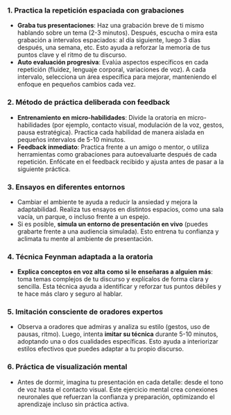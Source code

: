 
### 1. **Practica la repetición espaciada con grabaciones**

- **Graba tus presentaciones**: Haz una grabación breve de ti mismo hablando sobre un tema (2-3 minutos). Después, escucha o mira esta grabación a intervalos espaciados: al día siguiente, luego 3 días después, una semana, etc. Esto ayuda a reforzar la memoria de tus puntos clave y el ritmo de tu discurso.
- **Auto evaluación progresiva**: Evalúa aspectos específicos en cada repetición (fluidez, lenguaje corporal, variaciones de voz). A cada intervalo, selecciona un área específica para mejorar, manteniendo el enfoque en pequeños cambios cada vez.

### 2. **Método de práctica deliberada con feedback**

- **Entrenamiento en micro-habilidades**: Divide la oratoria en micro-habilidades (por ejemplo, contacto visual, modulación de la voz, gestos, pausa estratégica). Practica cada habilidad de manera aislada en pequeños intervalos de 5-10 minutos.
- **Feedback inmediato**: Practica frente a un amigo o mentor, o utiliza herramientas como grabaciones para autoevaluarte después de cada repetición. Enfócate en el feedback recibido y ajusta antes de pasar a la siguiente práctica.

### 3. **Ensayos en diferentes entornos**

- Cambiar el ambiente te ayuda a reducir la ansiedad y mejora la adaptabilidad. Realiza tus ensayos en distintos espacios, como una sala vacía, un parque, o incluso frente a un espejo.
- Si es posible, **simula un entorno de presentación en vivo** (puedes grabarte frente a una audiencia simulada). Esto entrena tu confianza y aclimata tu mente al ambiente de presentación.

### 4. **Técnica Feynman adaptada a la oratoria**

- **Explica conceptos en voz alta como si le enseñaras a alguien más**: toma temas complejos de tu discurso y explícalos de forma clara y sencilla. Esta técnica ayuda a identificar y reforzar tus puntos débiles y te hace más claro y seguro al hablar.

### 5. **Imitación consciente de oradores expertos**

- Observa a oradores que admiras y analiza su estilo (gestos, uso de pausas, ritmo). Luego, intenta **imitar su técnica** durante 5-10 minutos, adoptando una o dos cualidades específicas. Esto ayuda a interiorizar estilos efectivos que puedes adaptar a tu propio discurso.

### 6. **Práctica de visualización mental**

- Antes de dormir, imagina tu presentación en cada detalle: desde el tono de voz hasta el contacto visual. Este ejercicio mental crea conexiones neuronales que refuerzan la confianza y preparación, optimizando el aprendizaje incluso sin práctica activa.